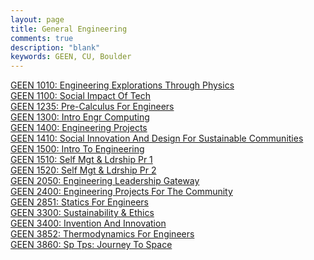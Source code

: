 ```yaml
---
layout: page
title: General Engineering
comments: true
description: "blank"
keywords: GEEN, CU, Boulder
---
```

<body>
<div><a href="../../courses/GEEN-1010">GEEN 1010: Engineering Explorations Through Physics</a></div>
<div><a href="../../courses/GEEN-1100">GEEN 1100: Social Impact Of Tech</a></div>
<div><a href="../../courses/GEEN-1235">GEEN 1235: Pre-Calculus For Engineers</a></div>
<div><a href="../../courses/GEEN-1300">GEEN 1300: Intro Engr Computing</a></div>
<div><a href="../../courses/GEEN-1400">GEEN 1400: Engineering Projects</a></div>
<div><a href="../../courses/GEEN-1410">GEEN 1410: Social Innovation And Design For Sustainable Communities</a></div>
<div><a href="../../courses/GEEN-1500">GEEN 1500: Intro To Engineering</a></div>
<div><a href="../../courses/GEEN-1510">GEEN 1510: Self Mgt & Ldrship Pr 1</a></div>
<div><a href="../../courses/GEEN-1520">GEEN 1520: Self Mgt & Ldrship Pr 2</a></div>
<div><a href="../../courses/GEEN-2050">GEEN 2050: Engineering Leadership Gateway</a></div>
<div><a href="../../courses/GEEN-2400">GEEN 2400: Engineering Projects For The Community</a></div>
<div><a href="../../courses/GEEN-2851">GEEN 2851: Statics For Engineers</a></div>
<div><a href="../../courses/GEEN-3300">GEEN 3300: Sustainability & Ethics</a></div>
<div><a href="../../courses/GEEN-3400">GEEN 3400: Invention And Innovation</a></div>
<div><a href="../../courses/GEEN-3852">GEEN 3852: Thermodynamics For Engineers</a></div>
<div><a href="../../courses/GEEN-3860">GEEN 3860: Sp Tps: Journey To Space</a></div>
</body>